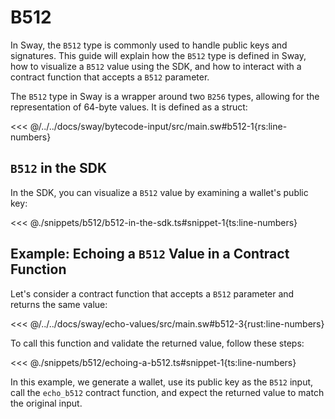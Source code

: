 # B512

In Sway, the `B512` type is commonly used to handle public keys and signatures. This guide will explain how the `B512` type is defined in Sway, how to visualize a `B512` value using the SDK, and how to interact with a contract function that accepts a `B512` parameter.

The `B512` type in Sway is a wrapper around two `B256` types, allowing for the representation of 64-byte values. It is defined as a struct:

<<< @/../../docs/sway/bytecode-input/src/main.sw#b512-1{rs:line-numbers}

## `B512` in the SDK

In the SDK, you can visualize a `B512` value by examining a wallet's public key:

<<< @./snippets/b512/b512-in-the-sdk.ts#snippet-1{ts:line-numbers}

## Example: Echoing a `B512` Value in a Contract Function

Let's consider a contract function that accepts a `B512` parameter and returns the same value:

<<< @/../../docs/sway/echo-values/src/main.sw#b512-3{rust:line-numbers}

To call this function and validate the returned value, follow these steps:

<<< @./snippets/b512/echoing-a-b512.ts#snippet-1{ts:line-numbers}

In this example, we generate a wallet, use its public key as the `B512` input, call the `echo_b512` contract function, and expect the returned value to match the original input.
